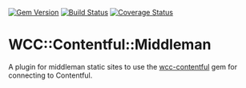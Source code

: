 [![Gem Version](https://badge.fury.io/rb/wcc-contentful-middleman.svg)](https://rubygems.org/gems/wcc-contentful-middleman)
[![Build Status](https://travis-ci.org/watermarkchurch/wcc-contentful.svg?branch=master)](https://travis-ci.org/watermarkchurch/wcc-contentful)
[![Coverage Status](https://coveralls.io/repos/github/watermarkchurch/wcc-contentful/badge.svg?branch=master)](https://coveralls.io/github/watermarkchurch/wcc-contentful?branch=master)

# WCC::Contentful::Middleman

A plugin for middleman static sites to use the [wcc-contentful](https://rubygems.org/gems/wcc-contentful) gem for connecting to Contentful.